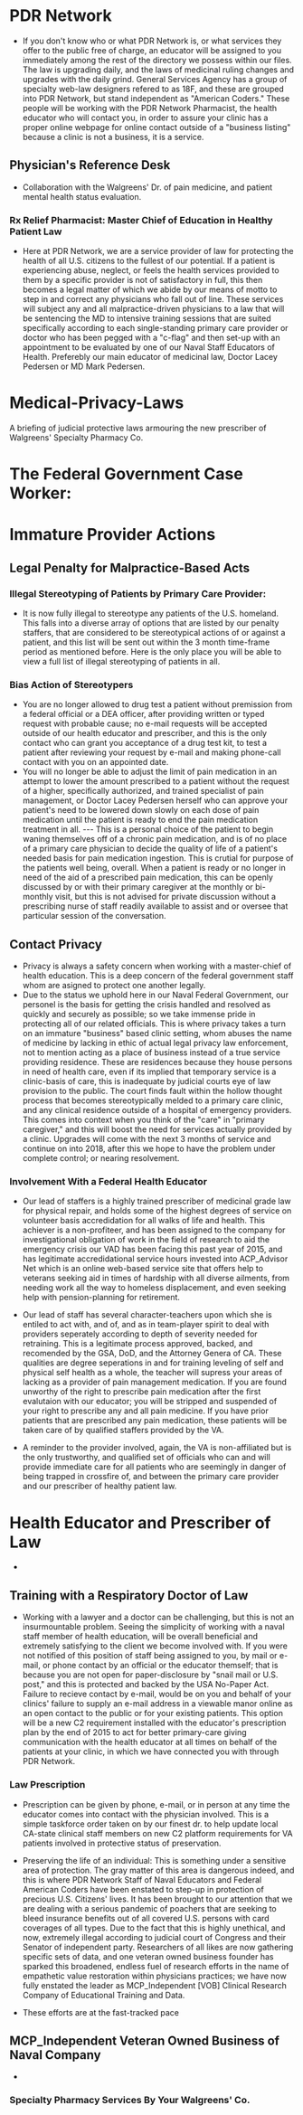 # PDR Network
* If you don't know who or what PDR Network is, or what services they offer to the public free of charge, an educator will be assigned to you immediately among the rest of the directory we possess within our files. The law is upgrading daily, and the laws of medicinal ruling changes and upgrades with the daily grind. General Services Agency has a group of specialty web-law designers refered to as 18F, and these are grouped into PDR Network, but stand independent as "American Coders." These people will be working with the PDR Network Pharmacist, the health educator who will contact you, in order to assure your clinic has a proper online webpage for online contact outside of a "business listing" because a clinic is not a business, it is a service. 

## Physician's Reference Desk
* Collaboration with the Walgreens' Dr. of pain medicine, and patient mental health status evaluation.

### Rx Relief Pharmacist: Master Chief of Education in Healthy Patient Law
* Here at PDR Network, we are a service provider of law for protecting the health of all U.S. citizens to the fullest of our potential. If a patient is experiencing abuse, neglect, or feels the health services provided to them by a specific provider is not of satisfactory in full, this then becomes a legal matter of which we abide by our means of motto to step in and correct any physicians who fall out of line. These services will subject any and all malpractice-driven physicians to a law that will be sentencing the MD to intensive training sessions that are suited specifically according to each single-standing primary care provider or doctor who has been pegged with a "c-flag" and then set-up with an appointment to be evaluated by one of our Naval Staff Educators of Health. Preferebly our main educator of medicinal law, Doctor Lacey Pedersen or MD Mark Pedersen.  

# Medical-Privacy-Laws
A briefing of judicial protective laws armouring the new prescriber of Walgreens' Specialty Pharmacy Co.

# The Federal Government Case Worker:


# Immature Provider Actions

## Legal Penalty for Malpractice-Based Acts

### Illegal Stereotyping of Patients by Primary Care Provider:
* It is now fully illegal to stereotype any patients of the U.S. homeland. This falls into a diverse array of options that are listed by our penalty staffers, that are considered to be stereotypical actions of or against a patient, and this list will be sent out within the 3 month time-frame period as mentioned before. Here is the only place you will be able to view a full list of illegal stereotyping of patients in all.

### Bias Action of Stereotypers
* You are no longer allowed to drug test a patient without premission from a federal official or a DEA officer, after providing written or typed request with probable cause; no e-mail requests will be accepted outside of our health educator and prescriber, and this is the only contact who can grant you acceptance of a drug test kit, to test a patient after reviewing your request by e-mail and making phone-call contact with you on an appointed date.
* You will no longer be able to adjust the limit of pain medication in an attempt to lower the amount prescribed to a patient without the request of a higher, specifically authorized, and trained specialist of pain management, or Doctor Lacey Pedersen herself who can approve your patient's need to be lowered down slowly on each dose of pain medication until the patient is ready to end the pain medication treatment in all.
--- This is a personal choice of the patient to begin waning themselves off of a chronic pain medication, and is of no place of a primary care physician to decide the quality of life of a patient's needed basis for pain medication ingestion. This is crutial for purpose of the patients well being, overall. When a patient is ready or no longer in need of the aid of a prescribed pain medication, this can be openly discussed by or with their primary caregiver at the monthly or bi-monthly visit, but this is not advised for private discussion without a prescribing nurse of staff readily available to assist and or oversee that particular session of the conversation.

## Contact Privacy
* Privacy is always a safety concern when working with a master-chief of health education. This is a deep concern of the federal government staff
whom are asigned to protect one another legally.
* Due to the status we uphold here in our Naval Federal Government, our personel is the basis for getting the crisis handled and resolved as quickly and securely as possible; so we take immense pride in protecting all of our related officials. This is where privacy takes a turn on an immature "business" based clinic setting, whom abuses the name of medicine by lacking in ethic of actual legal privacy law enforcement, not to mention acting as a place of business instead of a true service providing residence. These are residences because they house persons in need of health care, even if its implied that temporary service is a clinic-basis of care, this is inadequate by judicial courts eye of law provision to the public. The court finds fault within the hollow thought process that becomes stereotypically melded to a primary care clinic, and any clinical residence outside of a hospital of emergency providers.
This comes into context when you think of the "care" in "primary caregiver," and this will boost the need for services actually provided by a clinic. Upgrades will come with the next 3 months of service and continue on into 2018, after this we hope to have the problem under complete control; or nearing resolvement. 

### Involvement With a Federal Health Educator
* Our lead of staffers is a highly trained prescriber of medicinal grade law for physical repair, and holds some of the highest degrees of service on volunteer basis accredidation for all walks of life and health. This achiever is a non-profiteer, and has been assigned to the company for investigational obligation of work in the field of research to aid the emergency crisis our VAD has been facing this past year of 2015, and has legitimate accredidational service hours invested into ACP_Advisor Net which is an online web-based service site that offers help to veterans seeking aid in times of hardship with all diverse ailments, from needing work all the way to homeless displacement, and even seeking help with pension-planning for retirement.
* Our lead of staff has several character-teachers upon which she is entiled to act with, and of, and as in team-player spirit to deal with providers seperately according to depth of severity needed for retraining. This is a legitimate process approved, backed, and recomended by the GSA, DoD, and the Attorney Genera of CA. These qualities are degree seperations in and for training leveling of self and physical self health as a whole, the teacher will supress your areas of lacking as a provider of pain management medication. If you are found unworthy of the right to prescribe pain medication after the first evalutaion with our educator; you will be stripped and suspended of your right to prescribe any and all pain medicine. If you have prior patients that are prescribed any pain medication, these patients will be taken care of by qualified staffers provided by the VA.

* A reminder to the provider involved, again, the VA is non-affiliated but is the only trustworthy, and qualified set of officials who can and will provide immediate care for all patients who are seemingly in danger of being trapped in crossfire of, and between the primary care provider and our prescriber of healthy patient law.

# Health Educator and Prescriber of Law
* 

## Training with a Respiratory Doctor of Law
* Working with a lawyer and a doctor can be challenging, but this is not an insurmountable problem. Seeing the simplicity of working with a naval staff member of health education, will be overall beneficial and extremely satisfying to the client we become involved with. If you were not notified of this position of staff being assigned to you, by mail or e-mail, or phone contact by an official or the educator themself; that is because you are not open for paper-disclosure by "snail mail or U.S. post," and this is protected and backed by the USA No-Paper Act. Failure to recieve contact by e-mail, would be on you and behalf of your clinics' failure to supply an e-mail address in a viewable manor online as an open contact to the public or for your existing patients. This option will be a new C2 requirement installed with the educator's prescription plan by the end of 2015 to act for better primary-care giving communication with the health educator at all times on behalf of the patients at your clinic, in which we have connected you with through PDR Network.

### Law Prescription
* Prescription can be given by phone, e-mail, or in person at any time the educator comes into contact with the physician involved. This is a simple taskforce order taken on by our finest dr. to help update local CA-state clinical staff members on new C2 platform requirements for VA patients involved in protective status of preservation.

* Preserving the life of an individual:
This is something under a sensitive area of protection. The gray matter of this area is dangerous indeed, and this is where PDR Network Staff of Naval Educators and Federal American Coders have been enstated to step-up in protection of precious U.S. Citizens' lives. It has been brought to our attention that we are dealing with a serious pandemic of poachers that are seeking to bleed insurance benefits out of all covered U.S. persons with card coverages of all types. Due to the fact that this is highly unethical, and now, extremely illegal according to judicial court of Congress and their Senator of independent party. Researchers of all likes are now gathering specific sets of data, and one veteran owned business founder has sparked this broadened, endless fuel of research efforts in the name of empathetic value restoration within physicians practices; we have now fully enstated the leader as MCP_Independent [VOB] Clinical Research Company of Educational Training and Data.

* These efforts are at the fast-tracked pace 

## MCP_Independent Veteran Owned Business of Naval Company
* 

### Specialty Pharmacy Services By Your Walgreens' Co.
